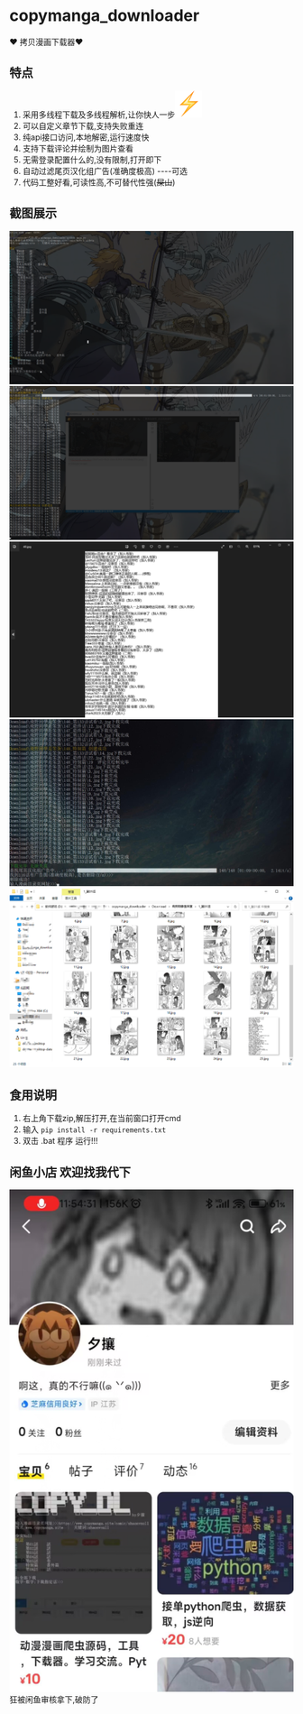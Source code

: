 # copymanga_downloader
❤ 拷贝漫画下载器❤
 ## 特点
1. 采用多线程下载及多线程解析,让你快人一步![](README_md_files/102b9dc0-869f-11ee-838f-8740f019a9b0.jpeg?v=1&type=image)
2. 可以自定义章节下载,支持失败重连
3. 纯api接口访问,本地解密,运行速度快
4. 支持下载评论并绘制为图片查看
5. 无需登录配置什么的,没有限制,打开即下
6. 自动过滤尾页汉化组广告(准确度极高) ----可选
7. 代码工整好看,可读性高,不可替代性强(~~屎山~~)
 ## 截图展示
![](README_md_files/2bfd7ec0-48c3-11ee-8344-a91988da3ff6.jpeg?v=1&type=image)
![](README_md_files/376347e0-48c3-11ee-8344-a91988da3ff6.jpeg?v=1&type=image)
![](README_md_files/a6d17b70-4a11-11ee-b416-f5e0ee161af8.jpeg?v=1&type=image)
![](README_md_files/42439c10-6127-11ee-9130-ebfc613c0c36.jpeg?v=1&type=image)
![](README_md_files/7bead980-6774-11ee-98e6-535fc83230f7.jpeg?v=1&type=image)
 ## 食用说明
 1. 右上角下载zip,解压打开,在当前窗口打开cmd
 2. 输入 `pip install -r requirements.txt`
 3. 双击 .bat 程序 运行!!!
## 闲鱼小店 欢迎找我代下
![](README_md_files/b65908c0-6a45-11ee-b06d-0d8a7aea3c32.jpeg?v=1&type=image)
狂被闲鱼审核拿下,破防了
